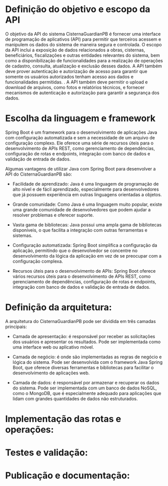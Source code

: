 # Definição do objetivo e escopo da API

O objetivo da API do sistema CisternaGuardianPB é fornecer uma interface de programação de aplicativos (API) para 
permitir que terceiros acessem e manipulem os dados do sistema de maneira segura e controlada.
O escopo da API inclui a exposição de dados relacionados a obras, cisternas, beneficiários, fiscalizações e outras entidades relevantes do sistema, bem como a disponibilização de funcionalidades para a realização de operações de cadastro, consulta, 
atualização e exclusão desses dados. A API também deve prover autenticação e autorização de acesso para garantir que somente os usuários autorizados 
tenham acesso aos dados e funcionalidades permitidas. . A API também deve permitir o upload e download de arquivos, como fotos e relatórios técnicos, e fornecer mecanismos de autenticação e autorização para garantir a segurança dos dados.


# Escolha da linguagem e framework

Spring Boot é um framework para o desenvolvimento de aplicações Java com configuração automatizada e sem a necessidade de um arquivo de configuração complexo. Ele oferece uma série de recursos úteis para o desenvolvimento de APIs REST, como gerenciamento de dependências, configuração de rotas e endpoints, integração com banco de dados e validação de entrada de dados.

Algumas vantagens de utilizar Java com Spring Boot para desenvolver a API do CisternaGuardianPB são:

- Facilidade de aprendizado: Java é uma linguagem de programação de alto nível e de fácil aprendizado, especialmente para desenvolvedores que já possuem experiência em outras linguagens orientadas a objetos.

- Grande comunidade: Como Java é uma linguagem muito popular, existe uma grande comunidade de desenvolvedores que podem ajudar a resolver problemas e oferecer suporte.

- Vasta gama de bibliotecas: Java possui uma ampla gama de bibliotecas disponíveis, o que facilita a integração com outras ferramentas e sistemas.

- Configuração automatizada: Spring Boot simplifica a configuração da aplicação, permitindo que o desenvolvedor se concentre no desenvolvimento da lógica da aplicação em vez de se preocupar com a configuração complexa.

- Recursos úteis para o desenvolvimento de APIs: Spring Boot oferece vários recursos úteis para o desenvolvimento de APIs REST, como gerenciamento de dependências, configuração de rotas e endpoints, integração com banco de dados e validação de entrada de dados.


# Definição da arquitetura:

A arquitetura do CisternaGuardianPB pode ser dividida em três camadas principais:

- Camada de apresentação: é responsável por receber as solicitações dos usuários e apresentar os resultados. Pode ser implementada como uma interface web ou aplicativo móvel.

- Camada de negócio: é onde são implementadas as regras de negócio e lógica do sistema. Pode ser desenvolvida com o framework Java Spring Boot, que oferece diversas ferramentas e bibliotecas para facilitar o desenvolvimento de aplicações web.

- Camada de dados: é responsável por armazenar e recuperar os dados do sistema. Pode ser implementada com um banco de dados NoSQL, como o MongoDB, que é especialmente adequado para aplicações que lidam com grandes quantidades de dados não estruturados.


# Implementação das rotas e operações:

# Testes e validação: 

# Publicação e documentação:
